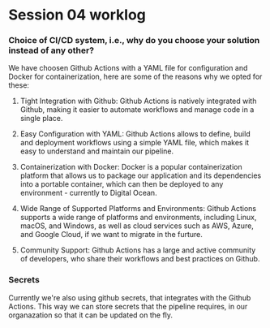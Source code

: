 # Session 04 worklog

### Choice of CI/CD system, i.e., why do you choose your solution instead of any other?

We have choosen Github Actions with a YAML file for configuration and Docker for containerization, here are some of the reasons why we opted for these:

1. Tight Integration with Github: Github Actions is natively integrated with Github, making it easier to automate workflows and manage code in a single place.

2. Easy Configuration with YAML: Github Actions allows to define, build and deployment workflows using a simple YAML file, which makes it easy to understand and maintain our pipeline.

3. Containerization with Docker: Docker is a popular containerization platform that allows us to package our application and its dependencies into a portable container, which can then be deployed to any environment - currently to Digital Ocean.

4. Wide Range of Supported Platforms and Environments: Github Actions supports a wide range of platforms and environments, including Linux, macOS, and Windows, as well as cloud services such as AWS, Azure, and Google Cloud, if we want to migrate in the furture.

5. Community Support: Github Actions has a large and active community of developers, who share their workflows and best practices on Github.

### Secrets
Currently we're also using github secrets, that integrates with the Github Actions. This way we can store secrets that the pipeline requires, in our organazation so that it can be updated on the fly.